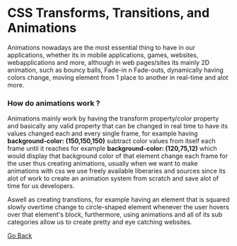 # CSS Transforms, Transitions, and Animations


Animations nowadays are the most essential thing to have in our applications, whether its in mobile applications, games, websites, webapplications and more, although in web pages/sites its mainly 2D animation, such as bouncy balls, Fade-in n Fade-outs, dynamically having colors change, moving element from 1 place to another in real-time and alot more.


### How do animations work ?

Animations mainly work by having the transform property/color property and basically any valid property that can be changed in real time to have its values changed each and every single frame, for example having __background-color: (150,150,150)__ subtract color values from itself each frame until it reaches for example __background-color: (120,75,12)__ which would display that background color of that element change each frame for the user thus creating animations, usually when we want to make animations with css we use freely available liberaries and sources since its alot of work to create an animation system from scratch and save alot of time for us developers.


Aswell as creating transtions, for example having an element that is squared slowly overtime change to circle-shaped element whenever the user hovers over that element's block, furthermore, using animations and all of its sub categories allow us to create pretty and eye catching websites.







[Go Back](https://musaabshalaldeh.github.io/reading-notes/)